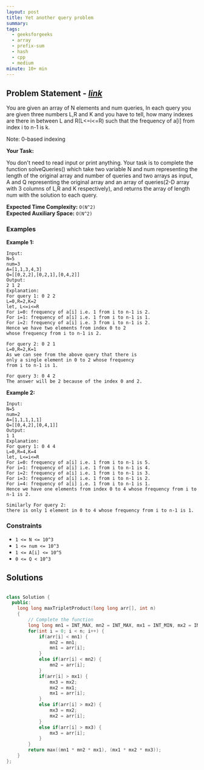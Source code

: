 ```yaml
---
layout: post
title: Yet another query problem
summary:
tags:
  - geeksforgeeks
  - array
  - prefix-sum
  - hash
  - cpp
  - medium
minute: 10+ min
---
```


## Problem Statement - [_link_](https://practice.geeksforgeeks.org/problems/ad6699d4aaf84c74b119fac3b65e9ceb3fc8ef14/1)

You are given an array of N elements and num queries, In each query you are given three numbers L,R and K and you have to tell, how many indexes are there in between L and R(L<=i<=R) such that the frequency of a[i] from index i to n-1 is k.

Note: 0-based indexing

**Your Task:**

You don't need to read input or print anything. Your task is to complete the function solveQueries() which take two variable N and num representing the length of the original array and number of queries and two arrays as input, A and Q representing the original array and an array of queries(2-D array with 3 columns of L,R and K respectively), and returns the array of length num with the solution to each query.

**Expected Time Complexity:** `O(N^2)`  
**Expected Auxiliary Space:** `O(N^2)` 

### Examples

**Example 1:**

```
Input:
N=5
num=3
A=[1,1,3,4,3]
Q=[[0,2,2],[0,2,1],[0,4,2]]
Output:
2 1 2
Explanation:
For query 1: 0 2 2
L=0,R=2,K=2
let, L<=i<=R
For i=0: frequency of a[i] i.e. 1 from i to n-1 is 2.
For i=1: frequency of a[i] i.e. 1 from i to n-1 is 1.
For i=2: frequency of a[i] i.e. 3 from i to n-1 is 2.
Hence we have two elements from index 0 to 2 
whose frequency from i to n-1 is 2.

For query 2: 0 2 1
L=0,R=2,K=1
As we can see from the above query that there is 
only a single element in 0 to 2 whose frequency 
from i to n-1 is 1.

For query 3: 0 4 2
The answer will be 2 because of the index 0 and 2.
```

**Example 2:**

```
Input:
N=5
num=2
A=[1,1,1,1,1]
Q=[[0,4,2],[0,4,1]]
Output:
1 1 
Explanation: 
For query 1: 0 4 4 
L=0,R=4,K=4 
let, L<=i<=R 
For i=0: frequency of a[i] i.e. 1 from i to n-1 is 5. 
For i=1: frequency of a[i] i.e. 1 from i to n-1 is 4. 
For i=2: frequency of a[i] i.e. 1 from i to n-1 is 3.
For i=3: frequency of a[i] i.e. 1 from i to n-1 is 2.
For i=4: frequency of a[i] i.e. 1 from i to n-1 is 1. 
Hence we have one elements from index 0 to 4 whose frequency from i to n-1 is 2. 

Similarly For query 2: 
there is only 1 element in 0 to 4 whose frequency from i to n-1 is 1.
```

### Constraints

- `1 <= N <= 10^3`
- `1 <= num <= 10^3`
- `1 <= A[i] <= 10^5`
- `0 <= Q < 10^3`

## Solutions

```cpp

class Solution {
  public:
    long long maxTripletProduct(long long arr[], int n)
    {
    	// Complete the function
    	long long mn1 = INT_MAX, mn2 = INT_MAX, mx1 = INT_MIN, mx2 = INT_MIN, mx3 = INT_MIN;
    	for(int i = 0; i < n; i++) {
    	    if(arr[i] < mn1) {
    	        mn2 = mn1;
    	        mn1 = arr[i];
    	    }
    	    else if(arr[i] < mn2) {
    	        mn2 = arr[i];
    	    }
    	    if(arr[i] > mx1) {
    	        mx3 = mx2;
    	        mx2 = mx1;
    	        mx1 = arr[i];
    	    }
    	    else if(arr[i] > mx2) {
    	        mx3 = mx2;
    	        mx2 = arr[i];
    	    }
    	    else if(arr[i] > mx3) {
    	        mx3 = arr[i];
    	    }
    	} 
    	return max((mn1 * mn2 * mx1), (mx1 * mx2 * mx3));
    }
};

```

